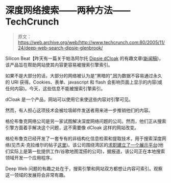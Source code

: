 # 深度网络搜索——两种方法——TechCrunch

> 原文：<https://web.archive.org/web/http://www.techcrunch.com:80/2005/11/24/deep-web-search-dipsie-glenbrook/>

Silicon Beat【昨天有一篇关于帕洛阿尔托 [Dipsie dCloak](https://web.archive.org/web/20220813211033/http://www.dipsie.com/dcloak/) 的有趣文章([新闻稿](https://web.archive.org/web/20220813211033/http://home.businesswire.com/portal/site/google/index.jsp?ndmViewId=news_view&newsId=20051122005264&newsLang=en))，该产品旨在帮助网站使其内容更容易被搜索引擎索引。

如果不是大部分的话，大部分的网络被认为是“黑暗的”,因为数据不容易通过永久的 URI 获得。Cookies、表单、javascript 和 flash 会影响页面上显示的内容(或任何内容)。今天，这些信息不能被搜索引擎索引。

dCloak 是一个产品，网站可以使用它来使这些内容对引擎可见。

然而，有人担心这项技术会被垃圾邮件发送者用来进一步推销他们的内容。

格伦布鲁克网络公司是另一家试图解决深度网络问题的公司。然而，他们正从搜索引擎方面着手解决这个问题，这不需要像 dCloak 这样的网站改变。

格伦布鲁克已经开发了一套专有的非结构化信息检索和提取技术，用于搜索深度网络(见杰夫·克拉维尔的帖子[这里](https://web.archive.org/web/20220813211033/http://blog.softtechvc.com/2005/08/glenbrook_netwo.html))。该公司围绕湾区的[求职建立了一个展示平台](https://web.archive.org/web/20220813211033/http://www.glendor.com/)(他们实际上是第一批提供工作/谷歌地图混搭的公司)，据报道，该公司正在本地搜索领域开发一个应用程序。

Deep Web 问题的有趣之处在于，搜索引擎和网站双方都想让内容可索引。观察这一领域的发展将会非常有趣。